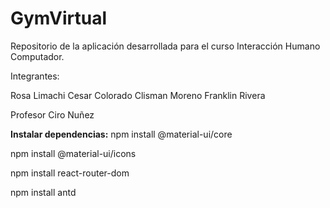 # GymVirtual
Repositorio de la aplicación desarrollada para el curso Interacción Humano Computador.

Integrantes:

Rosa Limachi
Cesar Colorado
Clisman Moreno
Franklin Rivera

Profesor Ciro Nuñez

**Instalar dependencias:**
npm install @material-ui/core

npm install @material-ui/icons

npm install react-router-dom

npm install antd
